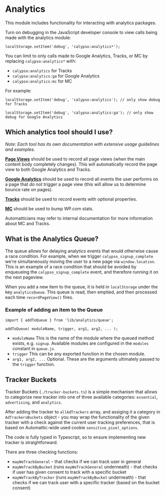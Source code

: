 # Analytics

This module includes functionality for interacting with analytics packages.

Turn on debugging in the JavaScript developer console to view calls being made with the analytics module:

```
localStorage.setItem('debug', 'calypso:analytics*');
```

You can limit to only calls made to Google Analytics, Tracks, or MC by replacing `calypso:analytics*` with:

- `calypso:analytics` for Tracks
- `calypso:analytics:ga` for Google Analytics
- `calypso:analytics:mc` for MC

For example:

```
localStorage.setItem('debug', 'calypso:analytics'); // only show debug for Tracks
```

```
localStorage.setItem('debug', 'calypso:analytics:ga'); // only show debug for Google Analytics
```

## Which analytics tool should I use?

_Note: Each tool has its own documentation with extensive usage guidelines and examples._

[**Page Views**](./docs/page-views.md) should be used to record all page views (when the main content body completely changes). This will automatically record the page view to both Google Analytics and Tracks.

[**Google Analytics**](./docs/google-analytics.md) should be used to record all events the user performs on a page that _do not_ trigger a page view (this will allow us to determine bounce rate on pages).

[**Tracks**](./docs/tracks.md) should be used to record events with optional properties.

[**MC**](./docs/mc.md) should be used to bump WP.com stats.

Automatticians may refer to internal documentation for more information about MC and Tracks.

## What is the Analytics Queue?

The queue allows for delaying analytics events that would otherwise cause a race condition. For example, when we trigger `calypso_signup_complete` we're simultaneously moving the user to a new page via `window.location`. This is an example of a race condition that should be avoided by enqueueing the `calypso_signup_complete` event, and therefore running it on the next pageview.

When you add a new item to the queue, it is held in `localStorage` under the key `analyticsQueue`. This queue is read, then emptied, and then processed each time `recordPageView()` fires.

### Example of adding an item to the Queue

```
import { addToQueue } from 'lib/analytics/queue';

addToQueue( moduleName, trigger, arg1, arg2, ... );
```

- `moduleName` This is the name of the module where the queued method exists, e.g. `signup`.
  Available modules are configured in the `modules` constant in `queue.js`.
- `trigger` This can be any exported function in the chosen module.
- `arg1, arg2, ...` Optional. These are the arguments ultimately passed to the `trigger` function.


## Tracker Buckets

Tracker Buckets (`./tracker-buckets.ts`) is a simple mechanism that allows to categorize new tracker into one of three available categories: `essential`, `advertising`, and `analytics`.

After adding the tracker to `allAdTrackers` array, and assiging it a category in `AdTrackersBuckets` object - you may wrap the functionality of the given tracker with a check against the current user tracking preferences, that is based on Automattic-wide used cookie `sensitive_pixel_options`.

The code is fully typed in Typescript, so to ensure implementing new tracker is straightforward.

There are three checking functions:
- `mayWeTrackGeneral` - that checks if we can track user in general
- `mayWeTrackByBucket` (runs `mayWeTrackGeneral` underneath) - that checks if user has given consent to track with a specific bucket
- `mayWeTrackByTracker` (runs `mayWeTrackByBucket` underneath) - that checks if we can track user with a specific tracker (based on the bucket consent)